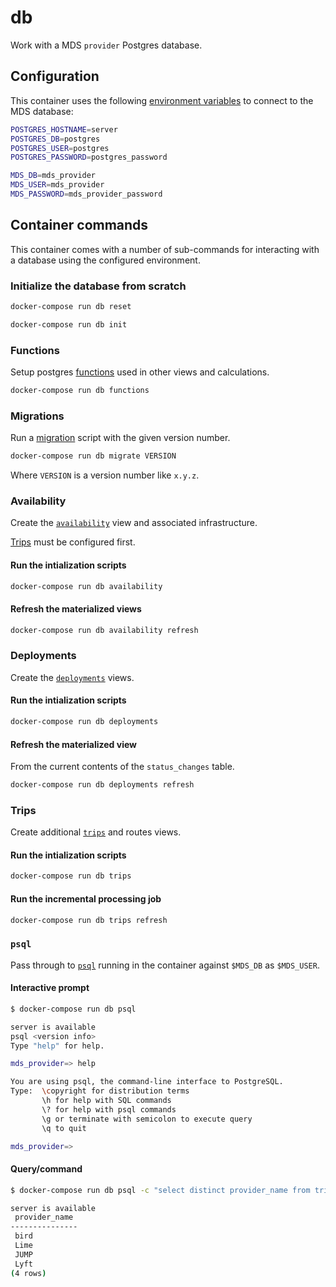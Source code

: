 # db

Work with a MDS `provider` Postgres database.

## Configuration

This container uses the following [environment variables][env] to connect to the MDS database:

```bash
POSTGRES_HOSTNAME=server
POSTGRES_DB=postgres
POSTGRES_USER=postgres
POSTGRES_PASSWORD=postgres_password

MDS_DB=mds_provider
MDS_USER=mds_provider
MDS_PASSWORD=mds_provider_password
```

## Container commands

This container comes with a number of sub-commands for interacting with a database using the configured environment.

### Initialize the database from scratch

```bash
docker-compose run db reset

docker-compose run db init
```

### Functions

Setup postgres [functions](functions/) used in other views and calculations.

```bash
docker-compose run db functions
```

### Migrations

Run a [migration](migrations/) script with the given version number.

```bash
docker-compose run db migrate VERSION
```

Where `VERSION` is a version number like `x.y.z`.

### Availability

Create the [`availability`](availability/) view and associated infrastructure.

[Trips](#trips) must be configured first.

#### Run the intialization scripts

```bash
docker-compose run db availability
```

#### Refresh the materialized views

```bash
docker-compose run db availability refresh
```

### Deployments

Create the [`deployments`](deployments/) views.

#### Run the intialization scripts

```bash
docker-compose run db deployments
```

#### Refresh the materialized view

From the current contents of the `status_changes` table.

```bash
docker-compose run db deployments refresh
```

### Trips

Create additional [`trips`](trips/) and routes views.

#### Run the intialization scripts

```bash
docker-compose run db trips
```

#### Run the incremental processing job

```bash
docker-compose run db trips refresh
```

### `psql`

Pass through to [`psql`][psql] running in the container against `$MDS_DB` as `$MDS_USER`.

#### Interactive prompt

```bash
$ docker-compose run db psql

server is available
psql <version info>
Type "help" for help.

mds_provider=> help

You are using psql, the command-line interface to PostgreSQL.
Type:  \copyright for distribution terms
       \h for help with SQL commands
       \? for help with psql commands
       \g or terminate with semicolon to execute query
       \q to quit

mds_provider=>
```

#### Query/command

```bash
$ docker-compose run db psql -c "select distinct provider_name from trips;"

server is available
 provider_name
---------------
 bird
 Lime
 JUMP
 Lyft
(4 rows)
```


[env]: https://github.com/CityofSantaMonica/mds-provider-services#1-create-an-env-file
[psql]: https://www.postgresql.org/docs/current/app-psql.html